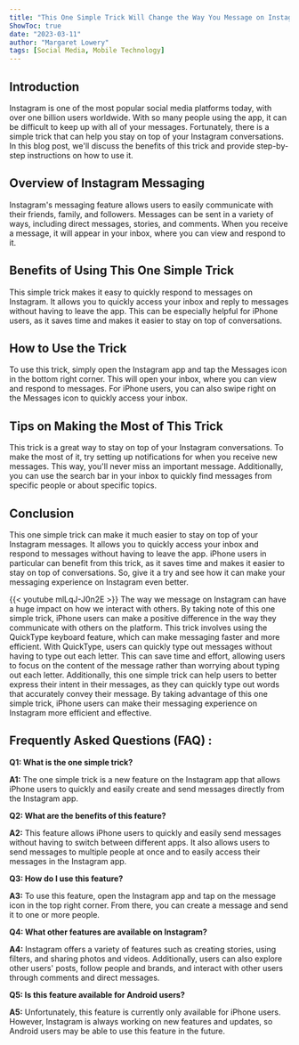 ```yaml
---
title: "This One Simple Trick Will Change the Way You Message on Instagram - iPhone Users Take Note!"
ShowToc: true 
date: "2023-03-11"
author: "Margaret Lowery" 
tags: [Social Media, Mobile Technology]
---
```

## Introduction

Instagram is one of the most popular social media platforms today, with over one billion users worldwide. With so many people using the app, it can be difficult to keep up with all of your messages. Fortunately, there is a simple trick that can help you stay on top of your Instagram conversations. In this blog post, we'll discuss the benefits of this trick and provide step-by-step instructions on how to use it.

## Overview of Instagram Messaging

Instagram's messaging feature allows users to easily communicate with their friends, family, and followers. Messages can be sent in a variety of ways, including direct messages, stories, and comments. When you receive a message, it will appear in your inbox, where you can view and respond to it.

## Benefits of Using This One Simple Trick

This simple trick makes it easy to quickly respond to messages on Instagram. It allows you to quickly access your inbox and reply to messages without having to leave the app. This can be especially helpful for iPhone users, as it saves time and makes it easier to stay on top of conversations.

## How to Use the Trick

To use this trick, simply open the Instagram app and tap the Messages icon in the bottom right corner. This will open your inbox, where you can view and respond to messages. For iPhone users, you can also swipe right on the Messages icon to quickly access your inbox.

## Tips on Making the Most of This Trick

This trick is a great way to stay on top of your Instagram conversations. To make the most of it, try setting up notifications for when you receive new messages. This way, you'll never miss an important message. Additionally, you can use the search bar in your inbox to quickly find messages from specific people or about specific topics.

## Conclusion

This one simple trick can make it much easier to stay on top of your Instagram messages. It allows you to quickly access your inbox and respond to messages without having to leave the app. iPhone users in particular can benefit from this trick, as it saves time and makes it easier to stay on top of conversations. So, give it a try and see how it can make your messaging experience on Instagram even better.

{{< youtube mlLqJ-J0n2E >}} 
The way we message on Instagram can have a huge impact on how we interact with others. By taking note of this one simple trick, iPhone users can make a positive difference in the way they communicate with others on the platform. This trick involves using the QuickType keyboard feature, which can make messaging faster and more efficient. With QuickType, users can quickly type out messages without having to type out each letter. This can save time and effort, allowing users to focus on the content of the message rather than worrying about typing out each letter. Additionally, this one simple trick can help users to better express their intent in their messages, as they can quickly type out words that accurately convey their message. By taking advantage of this one simple trick, iPhone users can make their messaging experience on Instagram more efficient and effective.

## Frequently Asked Questions (FAQ) :
**Q1: What is the one simple trick?**

**A1:** The one simple trick is a new feature on the Instagram app that allows iPhone users to quickly and easily create and send messages directly from the Instagram app. 

**Q2: What are the benefits of this feature?**

**A2:** This feature allows iPhone users to quickly and easily send messages without having to switch between different apps. It also allows users to send messages to multiple people at once and to easily access their messages in the Instagram app. 

**Q3: How do I use this feature?**

**A3:** To use this feature, open the Instagram app and tap on the message icon in the top right corner. From there, you can create a message and send it to one or more people. 

**Q4: What other features are available on Instagram?**

**A4:** Instagram offers a variety of features such as creating stories, using filters, and sharing photos and videos. Additionally, users can also explore other users' posts, follow people and brands, and interact with other users through comments and direct messages. 

**Q5: Is this feature available for Android users?**

**A5:** Unfortunately, this feature is currently only available for iPhone users. However, Instagram is always working on new features and updates, so Android users may be able to use this feature in the future.



